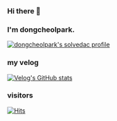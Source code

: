 
	
### Hi there 👋
### I'm dongcheolpark.
[![dongcheolpark's solvedac profile](http://mazassumnida.wtf/api/v2/generate_badge?boj=head022)](https://solved.ac/profile/head022)

### my velog 
 [![Velog's GitHub stats](https://velog-readme-stats.vercel.app/api/badge?name=head022)](https://velog.io/@head022) 

### visitors

[![Hits](https://hits.seeyoufarm.com/api/count/incr/badge.svg?url=https%3A%2F%2Fgithub.com%2Fdongcheolpark&count_bg=%2379C83D&title_bg=%23555555&icon=&icon_color=%23E7E7E7&title=visitors&edge_flat=false)](https://hits.seeyoufarm.com)
